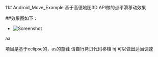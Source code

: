 11# Android_Move_Example
基于高德地图3D API做的点平滑移动效果
 
 
##效果图如下：

 * ![Screenshot](https://raw.githubusercontent.com/amapapi/Android_Move_Example/master/pic/move.gif)   
 
aa

项目是基于eclipse的，as的童鞋 请自行拷贝代码移植
hj
可以做出适当调速

